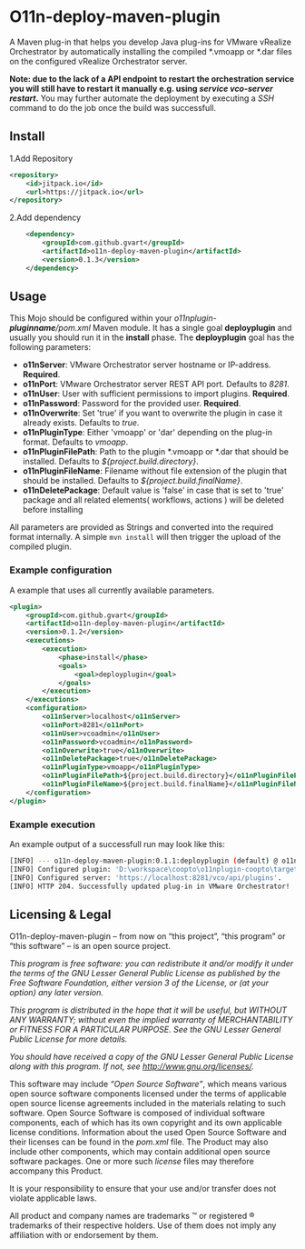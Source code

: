 # O11n-deploy-maven-plugin

A Maven plug-in that helps you develop Java plug-ins for VMware vRealize Orchestrator by automatically installing the compiled *.vmoapp or *.dar files on the configured vRealize Orchestrator server.

**Note: due to the lack of a API endpoint to restart the orchestration service you will still have to restart it manually e.g. using *service vco-server restart*.** You may further automate the deployment by executing a *SSH* command to do the job once the build was successfull.


## Install

1.Add Repository
```xml
<repository>
    <id>jitpack.io</id>
    <url>https://jitpack.io</url>
</repository>
```

2.Add dependency
```xml
	<dependency>
	    <groupId>com.github.gvart</groupId>
	    <artifactId>o11n-deploy-maven-plugin</artifactId>
	    <version>0.1.3</version>
	</dependency>
```

## Usage
This Mojo should be configured within your *o11nplugin-**pluginname**/pom.xml* Maven module. It has a single goal **deployplugin** and usually you should run it in the **install** phase. The **deployplugin** goal has the following parameters:

- **o11nServer**: VMware Orchestrator server hostname or IP-address. **Required**.
- **o11nPort**: VMware Orchestrator server REST API port. Defaults to *8281*.
- **o11nUser**: User with sufficient permissions to import plugins. **Required**.
- **o11nPassword**: Password for the provided user. **Required**.
- **o11nOverwrite**: Set 'true' if you want to overwrite the plugin in case it already exists. Defaults to *true*.
- **o11nPluginType**: Either 'vmoapp' or 'dar' depending on the plug-in format. Defaults to *vmoapp*.
- **o11nPluginFilePath**: Path to the plugin *.vmoapp or *.dar that should be installed. Defaults to *${project.build.directory}*.
- **o11nPluginFileName**: Filename without file extension of the plugin that should be installed. Defaults to *${project.build.finalName}*.
- **o11nDeletePackage**: Default value is 'false' in case that is set to 'true' package and all related elements( workflows, actions ) will be deleted before installing

All parameters are provided as Strings and converted into the required format internally. A simple `mvn install` will then trigger the upload of the compiled plugin.


### Example configuration
A example that uses all currently available parameters.

```xml
<plugin>
	<groupId>com.github.gvart</groupId>
	<artifactId>o11n-deploy-maven-plugin</artifactId>
	<version>0.1.2</version>
	<executions>
		<execution>
			<phase>install</phase>
			<goals>
				<goal>deployplugin</goal>
			</goals>
		</execution>
	</executions>
	<configuration>
		<o11nServer>localhost</o11nServer>
		<o11nPort>8281</o11nPort>
		<o11nUser>vcoadmin</o11nUser>
		<o11nPassword>vcoadmin</o11nPassword>
		<o11nOverwrite>true</o11nOverwrite>
		<o11nDeletePackage>true</o11nDeletePackage>
		<o11nPluginType>vmoapp</o11nPluginType>
		<o11nPluginFilePath>${project.build.directory}</o11nPluginFilePath>
		<o11nPluginFileName>${project.build.finalName}</o11nPluginFileName>
	</configuration>
</plugin>
```


### Example execution
 
 An example output of a successfull run may look like this:
```bash
[INFO] --- o11n-deploy-maven-plugin:0.1.1:deployplugin (default) @ o11nplugin-coopto ---
[INFO] Configured plugin: 'D:\workspace\coopto\o11nplugin-coopto\target\o11nplugin-coopto-0.0.3-dev.vmoapp'.
[INFO] Configured server: 'https://localhost:8281/vco/api/plugins'.
[INFO] HTTP 204. Successfully updated plug-in in VMware Orchestrator!
```


## Licensing & Legal
O11n-deploy-maven-plugin – from now on “this project”, “this program” or “this software” – is an open source project.

*This program is free software: you can redistribute it and/or modify it under the terms of the GNU Lesser General Public License as published by the Free Software Foundation, either version 3 of the License, or (at your option) any later version.*

*This program is distributed in the hope that it will be useful, but WITHOUT ANY WARRANTY; without even the implied warranty of MERCHANTABILITY or FITNESS FOR A PARTICULAR PURPOSE. See the GNU Lesser General Public License for more details.*

*You should have received a copy of the GNU Lesser General Public License along with this program. If not, see http://www.gnu.org/licenses/.*


This software may include *“Open Source Software”*, which means various open source software components licensed under the terms of applicable open source license agreements included in the materials relating to such software. Open Source Software is composed of individual software components, each of which has its own copyright and its own applicable license conditions. Information about the used Open Source Software and their licenses can be found in the *pom.xml* file. The Product may also include other components, which may contain additional open source software packages. One or more such *license* files may therefore accompany this Product.

It is your responsibility to ensure that your use and/or transfer does not violate applicable laws. 

All product and company names are trademarks ™ or registered ® trademarks of their respective holders. Use of them does not imply any affiliation with or endorsement by them.
